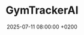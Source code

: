 ---
title: "GymTrackerAI"
date: 2025-07-11 08:00:00 +0200
categories: projects
img_url: https://unisalento-idalab-iotcourse-2024-2025.github.io/wot-project-presentation-2024-2025-GymTrackerAI-CausioRizzo/assets/img_projects/screen_app/home_screen.png
site_url: "https://unisalento-idalab-iotcourse-2024-2025.github.io/wot-project-presentation-2024-2025-GymTrackerAI-CausioRizzo/"
project_url1: "https://github.com/UniSalento-IDALab-IoTCourse-2024-2025/wot-project-frontend-2024-2025-GymTrackerAI-CausioRizzo"
project_url2: "https://github.com/UniSalento-IDALab-IoTCourse-2024-2025/wot-project-backend-2024-2025-GymTrackerAI-CausioRizzo"
project_url3: "https://github.com/UniSalento-IDALab-IoTCourse-2024-2025/wot-project-machine_learning-2024-2025-GymTrackerAI-CausioRizzo"
project_url4: ""
project_url5: ""
project_url6: ""
description: "GymTrackerAI è un'applicazione progettata per offrire un sistema completo di monitoraggio delle attività fisiche, pensato per l’allenamento in palestra. Si basa sull’uso del dispositivo SensorTile.box PRO di STMicroelectronics per la raccolta dei dati biometrici e prevede l’utilizzo di due modelli di Machine Learning: uno eseguito direttamente sulla board e uno integrato nello smartphone. "
---